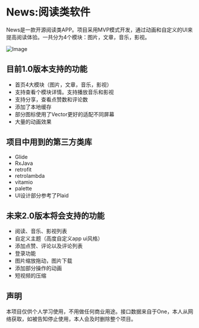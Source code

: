 News:阅读类软件
============================
News是一款开源阅读类APP。项目采用MVP模式开发，通过动画和自定义的UI来提高阅读体验。一共分为4个模块：图片，文章，音乐，影视。

![Image](https://github.com/412960979/News/blob/master/%E6%BC%94%E7%A4%BA.gif)

目前1.0版本支持的功能
----------------------------
* 首页4大模块（图片，文章，音乐，影视）
* 支持查看个模块详情。支持播放音乐和影视
* 支持分享，查看点赞数和评论数
* 添加了本地缓存
* 部分图标使用了Vector更好的适配不同屏幕
* 大量的动画效果


项目中用到的第三方类库
----------------------------
* Glide
* RxJava
* retrofit
* retrolambda
* vitamio
* palette
* UI设计部分参考了Plaid


未来2.0版本将会支持的功能
----------------------------
* 阅读、音乐、影视列表
* 自定义主题（高度自定义app ui风格）
* 添加点赞、评论以及评论列表
* 登录功能
* 图片缩放拖动，图片下载
* 添加部分操作的动画
* 短视频的压缩

声明
----------------------------
本项目仅供个人学习使用，不用做任何商业用途。接口数据来自于One，本人从网络获取，如被告知停止使用，本人会及时删除整个项目。